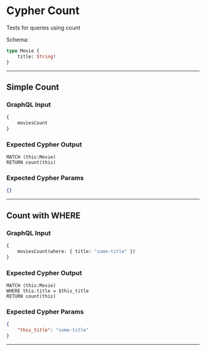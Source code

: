 # Cypher Count

Tests for queries using count

Schema:

```graphql
type Movie {
    title: String!
}
```

---

## Simple Count

### GraphQL Input

```graphql
{
    moviesCount
}
```

### Expected Cypher Output

```cypher
MATCH (this:Movie)
RETURN count(this)
```

### Expected Cypher Params

```json
{}
```

---

## Count with WHERE

### GraphQL Input

```graphql
{
    moviesCount(where: { title: "some-title" })
}
```

### Expected Cypher Output

```cypher
MATCH (this:Movie)
WHERE this.title = $this_title
RETURN count(this)
```

### Expected Cypher Params

```json
{
    "this_title": "some-title"
}
```

---
